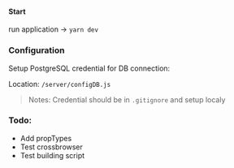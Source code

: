 #### Start

run application -> `yarn dev`

### Configuration

Setup PostgreSQL credential for DB connection:

Location: `/server/configDB.js`

> Notes: Credential should be in `.gitignore` and setup localy

### Todo:

- Add propTypes
- Test crossbrowser
- Test building script

